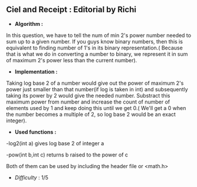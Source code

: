 ## Ciel and Receipt : Editorial by Richi

* __Algorithm :__

In this question, we have to tell the num of min 2's power number needed to sum up to a given number. If you guys know 
binary numbers, then this is equivalent to finding number of 1's in its binary representation.( Because that is what we do in converting
a number to binary, we represent it in sum of maximum 2's power less than the current number).

* __Implementation :__

Taking log base 2 of a number would give out the power of maximum 2's power just smaller than that number(if log is taken in int) and subsequently
taking its power by 2 would give the needed number. Substract this maximum power from number and increase the count of number of elements used by 1 and
keep doing this until we get 0.( We'll get a 0 when the number becomes a multiple of 2, so log base 2 would be an exact integer).



* __Used functions :__

-log2(int a) gives log base 2 of integer a


-pow(int b,int c) returns b raised to the power of c

Both of them can be used by including the header file <cmath> or <math.h>


* _Difficulty_ : 1/5 